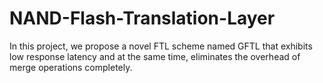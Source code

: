 # NAND-Flash-Translation-Layer
In this project, we propose a novel FTL scheme named GFTL that exhibits low response latency and at the same time, eliminates the overhead of merge operations completely.
